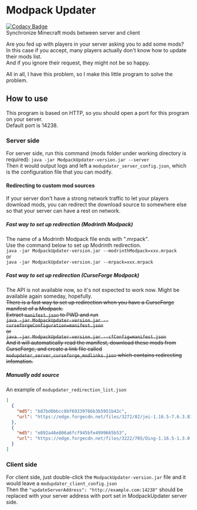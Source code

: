 # Modpack Updater
[![Codacy Badge](https://app.codacy.com/project/badge/Grade/3fea904a0c874f7bb9222fc2eafc04c4)](https://www.codacy.com/gh/Micrafast/ModpackUpdater/dashboard?utm_source=github.com&amp;utm_medium=referral&amp;utm_content=Micrafast/ModpackUpdater&amp;utm_campaign=Badge_Grade)    
Synchronize Minecraft mods between server and client

Are you fed up with players in your server asking you to add some mods?  
In this case if you accept, many players actually don't know how to update their mods list.  
And if you ignore their request, they might not be so happy.

All in all, I have this problem, so I make this little program to solve the problem.

## How to use

This program is based on HTTP, so you should open a port for this program on your server.  
Default port is 14238.  

### Server side
For server side, run this command (mods folder under working directory is required):
``java -jar ModpackUpdater-version.jar --server``  
Then it would output logs and left a 
``modupdater_server_config.json``, 
which is the configuration file that you can modify.  
#### Redirecting to custom mod sources
If your server don't have a strong network traffic to let your players download mods,
you can redirect the download source to somewhere else so that your server can have a rest on network.  
##### Fast way to set up redirection (Modrinth Modpack)
The name of a Modrinth Modpack file ends with ".mrpack".  
Use the command below to set up Modrinth redirection.  
``java -jar ModpackUpdater-version.jar --modrinthModpack=xxx.mrpack``  
or  
``java -jar ModpackUpdater-version.jar --mrpack=xxx.mrpack``
##### Fast way to set up redirection (CurseForge Modpack)
The API is not available now, so it's not expected to work now. Might be available again someday, hopefully.  
~~There is a fast way to set up redirection when you have a CurseForge manifest of a Modpack.  
Extract ``manifest.json`` to PWD and run  
``java -jar ModpackUpdater-version.jar --curseforgeConfiguration=manifest.json``  
or  
``java -jar ModpackUpdater-version.jar --cfConfig=manifest.json``  
And it will automatically read the manifest, download these mods from CurseForge,
and create a link file called ``modupdater_server_curseforge_modlinks.json`` which contains redirecting infomation.~~
##### Manually add source
An example of ``modupdater_redirection_list.json``  
````json
[
  {
    "md5": "bd7bd8bbcc8bf69339766b3b5951b42c",
    "url": "https://edge.forgecdn.net/files/3272/82/jei-1.16.5-7.6.3.81.jar"
  },
  {
    "md5": "e892a46e806a6fcf945bfe4999665b53",
    "url": "https://edge.forgecdn.net/files/3222/705/Ding-1.16.5-1.3.0.jar"
  }
]
````
### Client side
For client side, just double-click the 
``ModpackUpdater-version.jar`` 
file and it would leave a 
``modupdater_client_config.json``  
Then the 
``"updateServerAddress": "http://example.com:14238"``
should be replaced with your server address with port set in ModpackUpdater server side.
